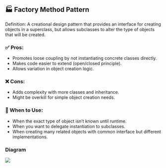 ## 🏭 Factory Method Pattern

Definition:
A creational design pattern that provides an interface for creating objects in a superclass, but allows subclasses to alter the type of objects that will be created.

### ✅ Pros:
* Promotes loose coupling by not instantiating concrete classes directly.
* Makes code easier to extend (open/closed principle).
* Allows variation in object creation logic.

### ❌ Cons:
* Adds complexity with more classes and inheritance.
* Might be overkill for simple object creation needs.

### 📌 When to Use:
* When the exact type of object isn’t known until runtime.
* When you want to delegate instantiation to subclasses.
* When creating many related objects with common interface but different implementations.

### Diagram

<img src="https://refactoring.guru/images/patterns/diagrams/abstract-factory/example.png?id=5928a61d18bf00b047463471c599100a" />